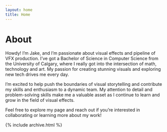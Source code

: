```yaml
---
layout: home
title: Home
---
```


# About

Howdy! I’m Jake, and I’m passionate about visual effects and pipeline of VFX production. I’ve got a Bachelor of Science in Computer Science from the University of Calgary, where I really got into the intersection of math, technology and art. My passion for creating stunning visuals and exploring new tech drives me every day.

I’m excited to help push the boundaries of visual storytelling and contribute my skills and enthusiasm to a dynamic team. My attention to detail and problem-solving skills make me a valuable asset as I continue to learn and grow in the field of visual effects.

Feel free to explore my page and reach out if you’re interested in collaborating or learning more about my work!

{% include archive.html %}
